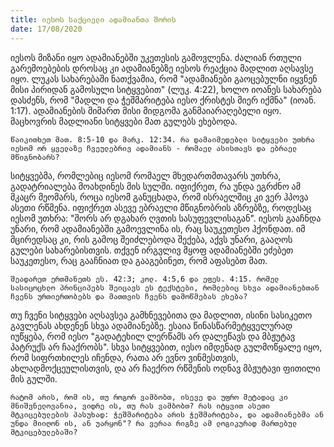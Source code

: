 ```yaml
---
title: იესოს საქციელი ადამიანთა შორის
date: 17/08/2020
---
```


იესოს მიზანი იყო ადამიანებში უკეთესის გამოვლენა. ძალიან რთული გარემოებების დროსაც კი ადამიანებზე იესოს რეაქცია მადლით აღსავსე იყო. ლუკას სახარებაში ნათქვამია, რომ "ადამიანები გაოცებულნი იყვნენ მისი პირიდან გამოსული სიტყვებით" (ლუკ. 4:22), ხოლო იოანეს სახარება დასძენს, რომ "მადლი და ჭეშმარიტება იესო ქრისტეს მიერ იქმნა" (იოან. 1:17). ადამიანების მიმართ მისი მიდგომა განმაიარაღებელი იყო. მაცხოვრის მადლიანი სიტყვები მათ გულებს ეხებოდა.

`წაიკითხეთ მათ. 8:5-10 და მარკ. 12:34. რა დამაიმედებლი სიტყვები უთხრა იესომ ორ ყველაზე ჩვეულებრივ ადამიანს - რომაელ ასისთავს და ებრაელ მწიგნობარს?`

სიტყვებმა, რომლებიც იესომ რომაელ მხედართმთავარს უთხრა, გადატრიალება მოახდინეს მის სულში. იფიქრეთ, რა უნდა ეგრძნო ამ მკაცრ მეომარს, როცა იესომ განუცხადა, რომ ისრაელშიც კი ვერ ჰპოვა ასეთი რწმენა. იფიქრეთ ასევე ებრაელი მწიგნობრის აზრებზე, როდესაც იესომ უთხრა: "შორს არ დგახარ ღვთის სასუფევლისაგან". იესოს გააჩნდა უნარი, რომ ადამიანებში გამოევლინა ის, რაც საუკეთესო ჰქონდათ. იმ მცირედსაც კი, რის გამოც შეიძლებოდა შექება, აქვს უნარი, გააღოს გულები სახარებისთვის. თქვენ ირგვლივ მყოფ ადამიანებში ეძებეთ საუკეთესო, რაც გააჩნიათ და გააგებინეთ, რომ აფასებთ მათ.

`შეადარეთ ერთმანეთს ეს. 42:3; კოლ. 4:5,6 და ეფეს. 4:15. რომელ სასიცოცხლო პრინციპებს შეიცავს ეს ტექსტები, რომლებიც სხვა ადამიანებთან ჩვენს ურთიერთობებს და მათთვის ჩვენს დამოწმებას ეხება?`

თუ ჩვენი სიტყვები აღსავსეა გამხნევებითა და მადლით, ისინი სასიკეთო გავლენას ახდენენ სხვა ადამიანებზე. ესაია წინასწარმეტყველურად იუწყება, რომ იესო "გადატეხილ ლერწამს არ დალეწავს და მბჟუტავ პატრუქს არ ჩააქრობს". სხვა სიტყვებით, იესო იმდენად გულმოწყალე იყო, რომ სიფრთხილეს იჩენდა, რათა არ ევნო ვინმესთვის, ახლადმოქცეულისთვის, და არ ჩაექრო რწმენის ოდნავ მბჟუტავი ფითილი მის გულში.

`რატომ არის, რომ ის, თუ როგორ ვამბობთ, ისევე და უფრო მეტადაც კი მნიშვნელოვანია, ვიდრე ის, თუ რას ვამბობთ? რას იტყვით ასეთი მტკიცებულების პასუხად: ჭეშმარიტება არის ჭეშმარიტება, და ადამიანებმა ან უნდა მიიღონ ის, ან უარყონ"? რა ვერაა რიგზე ამ ლოგიკურად მართებულ მტკიცებულებაში?`